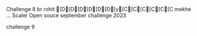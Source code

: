 Challenge 8 br rohit [D[D[D[D[D[D[y[C[C[C[C[C[C mekhe
...
Scaler Open souce september challenge 2023

challenge 9
